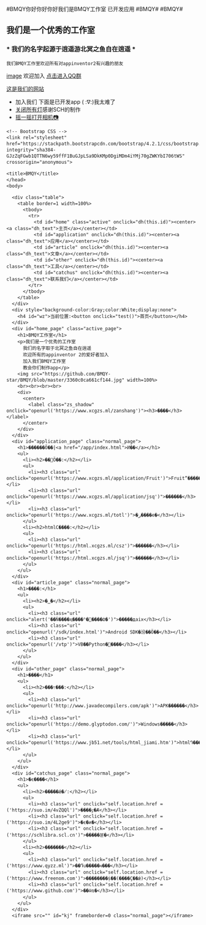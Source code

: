 #BMQY你好你好你好我们是BMQY工作室
已开发应用
#BMQY#
#BMQY#
## 我们是一个优秀的工作室
###  * 我们的名字起源于逍遥游北冥之鱼自在逍遥 *
```
我们BMQY工作室欢迎所有对appinventor2有兴趣的朋友
```
[image](/storage/emulated/0/Tencent/QQ_Images/null72e47cf7d2b1e079.jpg)
欢迎加入
[点击进入QQ群](https://jq.qq.com/?_wv=1027&k=5WbYynh)

[这是我们的网站](www.bmqyschcjy.xyz)
  
- 加入我们
下面是已开发app
(   :∇:)我太难了
- [关闭所有灯](https://www.lanzous.com/i5u8foh)感谢SCH的制作
- [摇一摇打开相机📷](http://t.cn/Ai8NOA1c)
<!doctype html>
<html lang="zh_CN">
  <head>
    <!-- Required meta tags -->
    <meta charset="utf-8">
    <meta name="viewport" content="width=device-width,minimum-scale=1,maximum-scale=1,initial-scale=1,user-scalable=no" />

    <!-- Bootstrap CSS -->
    <link rel="stylesheet" href="https://stackpath.bootstrapcdn.com/bootstrap/4.2.1/css/bootstrap.min.css" integrity="sha384-GJzZqFGwb1QTTN6wy59ffF1BuGJpLSa9DkKMp0DgiMDm4iYMj70gZWKYbI706tWS" crossorigin="anonymous">
<style>
  .active{background-color:DeepSkyBlue;}
.table{background-color:Black;color:White;box-shadow:0px 7.5px 5px #606060;}
.normal{background-color:Black;}
.active_page{display:block;}
.normal_page{display:none;}
.dh_text{font-size:120%;}
.url{color:Blue;}
.i_kj{width:100%;height:500px;}
.jiance{display:none;}
.zs_shadow{
  box-shadow:0px 0px 10px Red;
  background-color:Red;
  color:Gold;
  border:0;
}
	</style>
    <title>BMQY</title>
	</head>
	<body>
<script>
	    load_error.className="normal_page";
function dh(id){
	kj.src="";//浏览框关闭
	home.className="normal"//主页
	home_page.className="normal_page";
	application.className="normal";//应用程序
	application_page.className="normal_page";
	article.className="normal";//文章
	article_page.className="normal_page";
	other.className="normal";//其他
	other_page.className="normal_page";
	catchus.className="normal";//联系
	catchus_page.className="normal_page";
	document.getElementById(id).className="active";
	document.getElementById(id+"_page").className="active_page";
}
function openurl(url){
	self.location.href=url;
}
</script>
	  <div class="table">
		<table border=1 width=100%>
		  <tbody>
			<tr>
			  <td id="home" class="active" onclick="dh(this.id)"><center><a class="dh_text">主页</a></center></td>
			  <td id="application" onclick="dh(this.id)"><center><a class="dh_text">应用</a></center></td>
			  <td id="article" onclick="dh(this.id)"><center><a class="dh_text">文章</a></center></td>
			  <td id="other" onclick="dh(this.id)"><center><a class="dh_text">工具</a></center></td>
			  <td id="catchus" onclick="dh(this.id)"><center><a class="dh_text">联系我们</a></center></td>
			</tr>
		  </tbody>
		</table>
	  </div>
	  <div style="background-color:Gray;color:White;display:none">
		<h4 id="wz">当前位置:<button onclick="test()">首页</button></h4>
	  </div>
	  <div id="home_page" class="active_page">
		<h1>BMQY工作室</h1>
		<p>我们是一个优秀的工作室
		  我们的名字取于北冥之鱼自在逍遥
		  欢迎所有的appinventor 2的爱好者加入
		  加入我们BMQY工作室
		  教会你们制作app</p>
		<img src="https://github.com/BMQY-star/BMQY/blob/master/3360c0ca661cf144.jpg" width=100%>
		<br><br><br><br>
		<div>
		  <center>
			<label class="zs_shadow" onclick="openurl('https://www.xcgzs.ml/zanshang')"><h3>����</h3></label>
		  </center>
		</div>
	  </div>
	  <div id="application_page" class="normal_page">
		<h1>������Ӧ��|<a href="/app/index.html">Ͷ��</a></h1>
		<ul>
		  <li><h2>��׿Ӧ��:</h2></li>
		  <ul>
			<li><h3 class="url" onclick="openurl('https://www.xcgzs.ml/application/Fruit')">Fruitˮ�����</h3></li>
			<li><h3 class="url" onclick="openurl('https://www.xcgzs.ml/application/jsq')">������</h3></li>
			<li><h3 class="url" onclick="openurl('https://www.xcgzs.ml/totl')">�ر����е�</h3></li>
		  </ul>
		  <li><h2>htmlС����:</h2></li>
		  <ul>
			<li><h3 class="url" onclick="openurl('https://html.xcgzs.ml/csz')">������</h3></li>
			<li><h3 class="url" onclick="openurl('https://html.xcgzs.ml/jsq')">������</h3></li>
		  </ul>
		</ul>
	  </div>
	  <div id="article_page" class="normal_page">
		<h1>����:</h1>
		<ul>
		  <li><h2>�̳�</h2></li>
		  <ul>
			<li><h3 class="url" onclick="alert('��Ǹ����ҳ����ʱ�޷����ʣ�')">�����дaix</h3></li>
			<li><h3 class="url" onclick="openurl('/sdk/index.html')">Android SDK�汾��Ӧ��</h3></li>
			<li><h3 class="url" onclick="openurl('/vtp')">VB��Python�﷨����</h3></li>
		  </ul>
		</ul>
	  </div>
	  <div id="other_page" class="normal_page">
		<h1>����</h1>
		<ul>
		  <li><h2>���߹���:</h2></li>
		  <ul>
			<li><h3 class="url" onclick="openurl('http://www.javadecompilers.com/apk')">APK������</h3></li>
			<li><h3 class="url" onclick="openurl('https://demo.glyptodon.com/')">Windows�����</h3></li>
			<li><h3 class="url" onclick="openurl('https://www.jb51.net/tools/html_jiami.htm')">htmlԴ�������</h3></li>
		  </ul>
		</ul>
	  </div>
	  <div id="catchus_page" class="normal_page">
		<h1>�ϵ����</h1>
		<ul>
		  <li><h2>�����ǽ�̸:</h2></li>
		  <ul>
			<li><h3 class="url" onclick="self.location.href = ('https://suo.im/4vZQQl')">����ٷ�Ⱥ</h3></li>
			<li><h3 class="url" onclick="self.location.href = ('https://suo.im/4L2ge9')">�ϵ�ͷ�</h3></li>
			<li><h3 class="url" onclick="self.location.href = ('https://schlibra.scl.cn')">�����뷴�</h3></li>
		  </ul>
		  <li><h2>�������</h2></li>
		  <ul>
			<li><h3 class="url" onclick="self.location.href = ('https://www.qyzz.ml')">��Դ֮ս�����ҹ���</h3></li>
			<li><h3 class="url" onclick="self.location.href = ('https://www.freenom.com')">��������ṩ��(����Ҫ��ǽ)</h3></li>
			<li><h3 class="url" onclick="self.location.href = ('https://www.github.com')">��ѿռ�</h3></li>
		  </ul>
		</ul>
	  </div>
	  <iframe src="" id="kj" frameborder=0 class="normal_page"></iframe>
</body>
</html>
